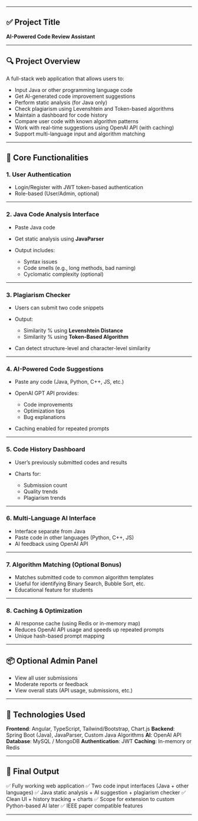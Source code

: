 
---

## ✅ **Project Title**

**AI-Powered Code Review Assistant**

---

## 🔍 **Project Overview**

A full-stack web application that allows users to:

* Input Java or other programming language code
* Get AI-generated code improvement suggestions
* Perform static analysis (for Java only)
* Check plagiarism using Levenshtein and Token-based algorithms
* Maintain a dashboard for code history
* Compare user code with known algorithm patterns
* Work with real-time suggestions using OpenAI API (with caching)
* Support multi-language input and algorithm matching

---

## 🔧 **Core Functionalities**

### 1. **User Authentication**

* Login/Register with JWT token-based authentication
* Role-based (User/Admin, optional)

---

### 2. **Java Code Analysis Interface**

* Paste Java code
* Get static analysis using **JavaParser**
* Output includes:

  * Syntax issues
  * Code smells (e.g., long methods, bad naming)
  * Cyclomatic complexity (optional)

---

### 3. **Plagiarism Checker**

* Users can submit two code snippets
* Output:

  * Similarity % using **Levenshtein Distance**
  * Similarity % using **Token-Based Algorithm**
* Can detect structure-level and character-level similarity

---

### 4. **AI-Powered Code Suggestions**

* Paste any code (Java, Python, C++, JS, etc.)
* OpenAI GPT API provides:

  * Code improvements
  * Optimization tips
  * Bug explanations
* Caching enabled for repeated prompts

---

### 5. **Code History Dashboard**

* User’s previously submitted codes and results
* Charts for:

  * Submission count
  * Quality trends
  * Plagiarism trends

---

### 6. **Multi-Language AI Interface**

* Interface separate from Java
* Paste code in other languages (Python, C++, JS)
* AI feedback using OpenAI API

---

### 7. **Algorithm Matching (Optional Bonus)**

* Matches submitted code to common algorithm templates
* Useful for identifying Binary Search, Bubble Sort, etc.
* Educational feature for students

---

### 8. **Caching & Optimization**

* AI response cache (using Redis or in-memory map)
* Reduces OpenAI API usage and speeds up repeated prompts
* Unique hash-based prompt mapping

---

## 📦 Optional Admin Panel

* View all user submissions
* Moderate reports or feedback
* View overall stats (API usage, submissions, etc.)

---

## 📘 Technologies Used

**Frontend**: Angular, TypeScript, Tailwind/Bootstrap, Chart.js
**Backend**: Spring Boot (Java), JavaParser, Custom Java Algorithms
**AI**: OpenAI API
**Database**: MySQL / MongoDB
**Authentication**: JWT
**Caching**: In-memory or Redis

---

## 🎯 Final Output

✅ Fully working web application
✅ Two code input interfaces (Java + other languages)
✅ Java static analysis + AI suggestion + plagiarism checker
✅ Clean UI + history tracking + charts
✅ Scope for extension to custom Python-based AI later
✅ IEEE paper compatible features

---

